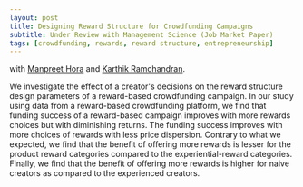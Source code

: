 ```yaml
---
layout: post
title: Designing Reward Structure for Crowdfunding Campaigns
subtitle: Under Review with Management Science (Job Market Paper)
tags: [crowdfunding, rewards, reward structure, entrepreneurship]
---
```


with [Manpreet Hora](https://www.scheller.gatech.edu/directory/faculty/hora/index.html) and [Karthik Ramchandran](https://www.scheller.gatech.edu/directory/faculty/ramachandran/index.html).

We investigate the effect of a creator's decisions on the reward structure design parameters of a reward-based crowdfunding campaign. In our study using data from a reward-based crowdfunding platform, we find that funding success of a reward-based campaign improves with more rewards choices but with diminishing returns. The funding success improves with more choices of rewards with less price dispersion. Contrary to what we expected, we find that the benefit of offering more rewards is lesser for the product reward categories compared to the experiential-reward categories. Finally, we find that the benefit of offering more rewards is higher for naive creators as compared to the experienced creators.  

<!--- Check out the [paper](https://papers.ssrn.com/sol3/papers.cfm?abstract_id=2962348\\1). -->
